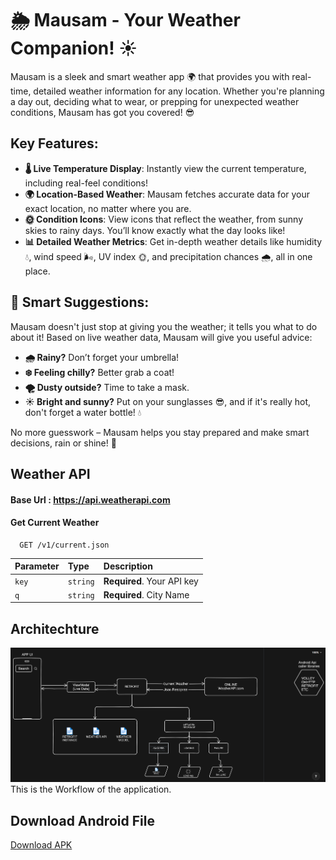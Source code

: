 # 🌦️ Mausam - Your Weather Companion! ☀️

Mausam is a sleek and smart weather app 🌍 that provides you with real-time, detailed weather information for any location. Whether you're planning a day out, deciding what to wear, or prepping for unexpected weather conditions, Mausam has got you covered! 😎

## Key Features:
- **🌡️ Live Temperature Display**: Instantly view the current temperature, including real-feel conditions!
- **🌍 Location-Based Weather**: Mausam fetches accurate data for your exact location, no matter where you are.
- **🌞 Condition Icons**: View icons that reflect the weather, from sunny skies to rainy days. You’ll know exactly what the day looks like!
- **📊 Detailed Weather Metrics**: Get in-depth weather details like humidity 💧, wind speed 🌬️, UV index 🌞, and precipitation chances 🌧️, all in one place.

## 🌈 Smart Suggestions:
Mausam doesn't just stop at giving you the weather; it tells you what to do about it! Based on live weather data, Mausam will give you useful advice:
- **🌧️ Rainy?** Don’t forget your umbrella!
- **❄️ Feeling chilly?** Better grab a coat!
- **🌪️ Dusty outside?** Time to take a mask.
- **☀️ Bright and sunny?** Put on your sunglasses 😎, and if it's really hot, don't forget a water bottle! 💧

No more guesswork – Mausam helps you stay prepared and make smart decisions, rain or shine! 🌈


## Weather API
#### Base Url : https://api.weatherapi.com
#### Get Current Weather

```http
  GET /v1/current.json
```

| Parameter | Type     | Description                |
| :-------- | :------- | :------------------------- |
| `key` | `string` | **Required**. Your API key |
| `q` | `string` | **Required**. City Name |




## Architechture
![Workflow diagram](Architechture/Architerchture%20image.png)
This is the Workflow of the application.



## Download Android File
[Download APK](https://github.com/Tanmay-Panday/Weather-Android-App/raw/main/Mausam/app/release/app-release.apk)